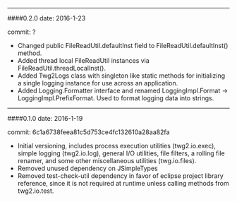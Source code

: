 --------
####0.2.0
date: 2016-1-23

commit: ?

* Changed public FileReadUtil.defaultInst field to FileReadUtil.defaultInst() method.
* Added thread local FileReadUtil instances via FileReadUtil.threadLocalInst().
* Added Twg2Logs class with singleton like static methods for initializing a single logging instance for use across an application.
* Added Logging.Formatter interface and renamed LoggingImpl.Format -> LoggingImpl.PrefixFormat.  Used to format logging data into strings.


--------
####0.1.0
date: 2016-1-19

commit: 6c1a6738feea81c5d753ce4fc132610a28aa82fa

* Initial versioning, includes process execution utilities (twg2.io.exec), simple logging (twg2.io.log), general I/O utilities, file filters, a rolling file renamer, and some other miscellaneous utilities (twg.io.files).
* Removed unused dependency on JSimpleTypes
* Removed test-check-util dependency in favor of eclipse project library reference, since it is not required at runtime unless calling methods from twg2.io.test.